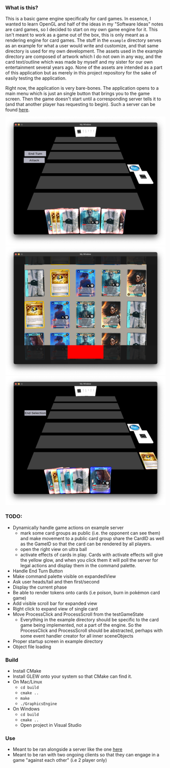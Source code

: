 ### What is this?

This is a basic game engine specifically for card games. In essence, I wanted to learn OpenGL and half of the ideas in my "Software Ideas" notes are card games, so I decided to start on my own game engine for it. This isn't meant to work as a game out of the box, this is only meant as a rendering engine for card games. The stuff in the `example` directory serves as an example for what a user would write and customize, and that same directory is used for my own development. The assets used in the example directory are composed of artwork which I do not own in any way, and the card text/outline which was made by myself and my sister for our own entertainment several years ago. None of the assets are intended as a part of this application but as merely in this project repository for the sake of easily testing the application.

Right now, the application is very bare-bones. The application opens to a main menu which is just an single button that brings you to the game screen. Then the game doesn't start until a corresponding server tells it to (and that another player has requesting to begin). Such a server can be found [here](https://github.com/Zarone/CardGameServer).

![Screenshot 1](./README/1.png "Screenshot 1")
![Screenshot 2](./README/2.png "Screenshot 2")
![Screenshot 3](./README/3.png "Screenshot 3")

### TODO:
- Dynamically handle game actions on example server
  - mark some card groups as public (i.e. the opponent can see them) and make movement to a public card group share the CardID as well as the GameID so that the card can be rendered by all players.
  - open the right view on ultra ball
  - activate effects of cards in play. Cards with activate effects will give the yellow glow, and when you click them it will poll the server for legal actions and display them in the command palette.
- Handle End Turn Button
- Make command palette visible on expandedView
- Ask user heads/tail and then first/second
- Display the current phase
- Be able to render tokens onto cards (i.e poison, burn in pokémon card game)
- Add visible scroll bar for expanded view
- Right click to expand view of single card
- Move ProcessClick and ProcessScroll from the testGameState
  - Everything in the example directory should be specific to the card game being implemented, not a part of the engine. So the ProcessClick and ProcessScroll should be abstracted, perhaps with some event handler creator for all inner sceneObjects
- Proper startup screen in example directory
- Object file loading

### Build
- Install CMake
- Install GLEW onto your system so that CMake can find it.
- On Mac/Linux
  - `cd build`
  - `cmake ..`
  - `make`
  - `./GraphicsEngine`
- On Windows
  - `cd build`
  - `cmake ..`
  - Open project in Visual Studio

### Use
  - Meant to be ran alongside a server like the one [here](https://github.com/Zarone/CardGameServer)
  - Meant to be ran with two ongoing clients so that they can engage in a game "against each other" (i.e 2 player only)
